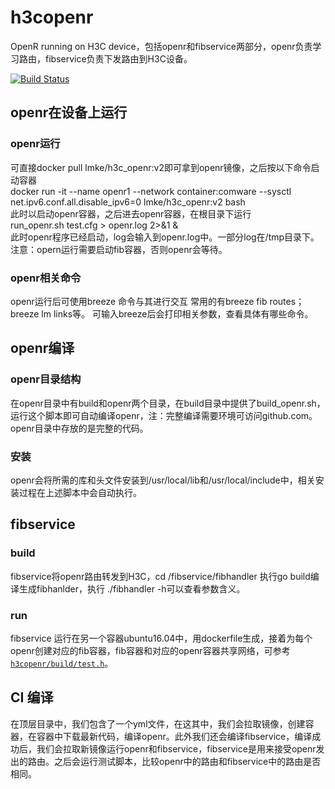 # h3copenr
OpenR running on H3C device，包括openr和fibservice两部分，openr负责学习路由，fibservice负责下发路由到H3C设备。

[![Build Status](https://www.travis-ci.org/h3copen/h3copenr.svg?branch=master)](https://www.travis-ci.org/h3copen/h3copenr) 

## openr在设备上运行
### openr运行
可直接docker pull lmke/h3c_openr:v2即可拿到openr镜像，之后按以下命令启动容器  
docker run -it --name openr1 --network container:comware --sysctl net.ipv6.conf.all.disable_ipv6=0 lmke/h3c_openr:v2 bash  
此时以启动openr容器，之后进去openr容器，在根目录下运行  
run_openr.sh test.cfg > openr.log 2>&1 &   
此时openr程序已经启动，log会输入到openr.log中。一部分log在/tmp目录下。
注意：opern运行需要启动fib容器，否则openr会等待。

### openr相关命令
openr运行后可使用breeze 命令与其进行交互
常用的有breeze fib routes； breeze lm links等。
可输入breeze后会打印相关参数，查看具体有哪些命令。

## openr编译
### openr目录结构
在openr目录中有build和openr两个目录，在build目录中提供了build_openr.sh，运行这个脚本即可自动编译openr，注：完整编译需要环境可访问github.com。openr目录中存放的是完整的代码。

### 安装
openr会将所需的库和头文件安装到/usr/local/lib和/usr/local/include中，相关安装过程在上述脚本中会自动执行。

## fibservice 
### build
fibservice将openr路由转发到H3C，cd /fibservice/fibhandler 执行go build编译生成fibhanlder，执行 ./fibhandler -h可以查看参数含义。
### run
fibservice 运行在另一个容器ubuntu16.04中，用dockerfile生成，接着为每个openr创建对应的fib容器，fib容器和对应的openr容器共享网络，可参考[`h3copenr/build/test.h`](https://github.com/h3copen/h3copenr/blob/master/build/test.sh)。

## CI 编译
在顶层目录中，我们包含了一个yml文件，在这其中，我们会拉取镜像，创建容器，在容器中下载最新代码，编译openr。此外我们还会编译fibservice，编译成功后，我们会拉取新镜像运行openr和fibservice，fibservice是用来接受openr发出的路由。之后会运行测试脚本，比较openr中的路由和fibservice中的路由是否相同。  


